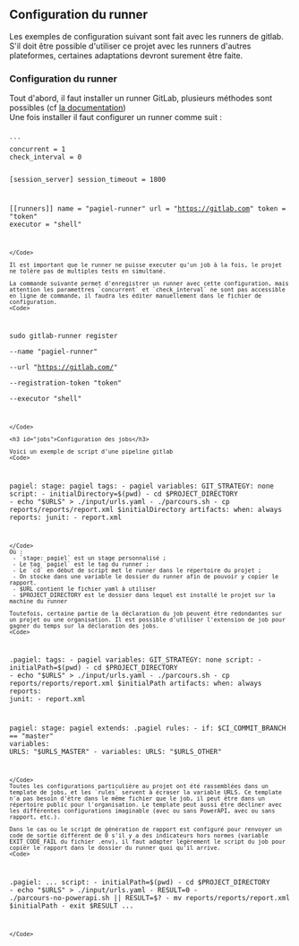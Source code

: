 <script>
  import Code from "$lib/Code.svelte"
</script>

## Configuration du runner

Les exemples de configuration suivant sont fait avec les runners de gitlab. S'il doit être possible d'utiliser ce projet avec les runners d'autres plateformes, certaines adaptations devront surement être faite.

<h3 id="defaut">Configuration du runner</h3>

Tout d'abord, il faut installer un runner GitLab, plusieurs méthodes sont possibles (cf [la documentation](https://docs.gitlab.com/runner/install/))  
Une fois installer il faut configurer un runner comme suit : 

<Code>
```
concurrent = 1
check_interval = 0

[session_server]
  session_timeout = 1800

[[runners]]
  name = "pagiel-runner"
  url = "https://gitlab.com"
  token = "token"
  executor = "shell"
```
</Code>

Il est important que le runner ne puisse executer qu'un job à la fois, le projet ne tolère pas de multiples tests en simultané.

La commande suivante permet d'enregistrer un runner avec cette configuration, mais attention les paramettres `concurrent` et `check_interval` ne sont pas accessible en ligne de commande, il faudra les éditer manuellement dans le fichier de configuration.
<Code>
```
sudo gitlab-runner register \
    --name "pagiel-runner" \
    --url "https://gitlab.com/" \
    --registration-token "token" \
    --executor "shell"
```
</Code>

<h3 id="jobs">Configuration des jobs</h3>

Voici un exemple de script d'une pipeline gitlab
<Code>
```
pagiel:
  stage: pagiel
  tags: 
    - pagiel
  variables:
    GIT_STRATEGY: none
  script:
    - initialDirectory=$(pwd)
    - cd $PROJECT_DIRECTORY
    - echo "$URLS" > ./input/urls.yaml
    - ./parcours.sh
    - cp reports/reports/report.xml $initialDirectory
  artifacts:
    when: always
    reports:
      junit: 
        - report.xml
```
</Code>
Où :
 - `stage: pagiel` est un stage personnalisé ;
 - Le tag `pagiel` est le tag du runner ;
 - Le `cd` en début de script met le runner dans le répertoire du projet ;
 - On stocke dans une variable le dossier du runner afin de pouvoir y copier le rapport.
 - $URL contient le fichier yaml à utiliser
 - $PROJECT_DIRECTORY est le dossier dans lequel est installé le projet sur la machine du runner

Toutefois, certaine partie de la déclaration du job peuvent être redondantes sur un projet ou une organisation. Il est possible d'utiliser l'extension de job pour gagner du temps sur la déclaration des jobs.
<Code>
```
.pagiel:
  tags: 
    - pagiel
  variables:
    GIT_STRATEGY: none
  script:
    - initialPath=$(pwd)
    - cd $PROJECT_DIRECTORY
    - echo "$URLS" > ./input/urls.yaml
    - ./parcours.sh
    - cp reports/reports/report.xml $initialPath
  artifacts:
    when: always
    reports:
      junit: 
        - report.xml

pagiel:
  stage: pagiel
  extends: .pagiel
  rules: 
    - if: $CI_COMMIT_BRANCH == "master"
      variables:
        URLS: "$URLS_MASTER"
    - variables: 
        URLS: "$URLS_OTHER"
```
</Code>
Toutes les configurations particulière au projet ont été rassemblées dans un template de jobs, et les `rules` servent à écraser la variable URLS. Ce template n'a pas besoin d'être dans le même fichier que le job, il peut être dans un répertoire public pour l'organisation. Le template peut aussi être décliner avec les différentes configurations imaginable (avec ou sans PowerAPI, avec ou sans rapport, etc.).

Dans le cas ou le script de génération de rapport est configuré pour renvoyer un code de sortie différent de 0 s'il y a des indicateurs hors normes (variable EXIT_CODE_FAIL du fichier .env), il faut adapter légèrement le script du job pour copier le rapport dans le dossier du runner quoi qu'il arrive.
<Code>
```
.pagiel:
  ...
  script:
    - initialPath=$(pwd)
    - cd $PROJECT_DIRECTORY
    - echo "$URLS" > ./input/urls.yaml
    - RESULT=0
    - ./parcours-no-powerapi.sh || RESULT=$?
    - mv reports/reports/report.xml $initialPath
    - exit $RESULT
  ...
```
</Code>